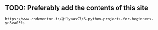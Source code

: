 ## TODO: Preferably add the contents of this site

	https://www.codementor.io/@ilyaas97/6-python-projects-for-beginners-yn3va03fs
